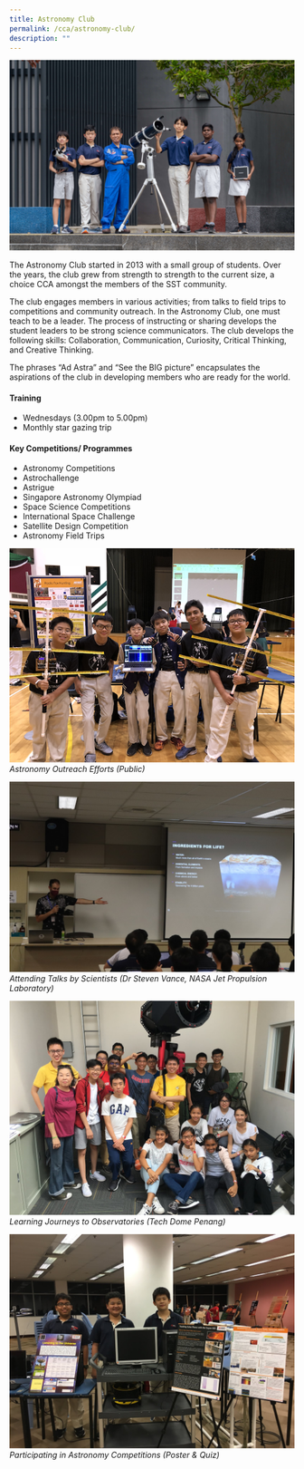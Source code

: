 ```yaml
---
title: Astronomy Club
permalink: /cca/astronomy-club/
description: ""
---
```

![](/images/CCA/astro%20cover.jpg)

The Astronomy Club started in 2013 with a small group of students. Over the years, the club grew from strength to strength to the current size, a choice CCA amongst the members of the SST community.   

The club engages members in various activities; from talks to field trips to competitions and community outreach. In the Astronomy Club, one must teach to be a leader. The process of instructing or sharing develops the student leaders to be strong science communicators. The club develops the following skills: Collaboration, Communication, Curiosity, Critical Thinking, and Creative Thinking.  

The phrases “Ad Astra” and “See the BIG picture” encapsulates the aspirations of the club in developing members who are ready for the world.

#### Training 
*   Wednesdays (3.00pm to 5.00pm)
*   Monthly star gazing trip 

#### Key Competitions/ Programmes
*   Astronomy Competitions
*   Astrochallenge
*   Astrigue 
*   Singapore Astronomy Olympiad 
*   Space Science Competitions
*   International Space Challenge
*   Satellite Design Competition 
*   Astronomy Field Trips

![](/images/CCA/astro%2001.png)
*Astronomy Outreach Efforts 
(Public)*

![](/images/CCA/astro%2002.jpeg)
*Attending Talks by Scientists
(Dr Steven Vance, NASA 
Jet Propulsion Laboratory)*

![](/images/CCA/astro%2003.jpeg)
*Learning Journeys to Observatories 
(Tech Dome Penang)* 

![](/images/CCA/astro%2004.jpeg)
*Participating in Astronomy Competitions (Poster & Quiz)*